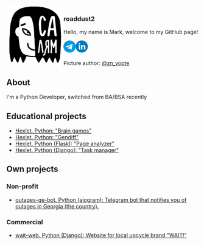 <picture align="left">
  <source media="(prefers-color-scheme: dark)" srcset="hello_dark.png">
  <source media="(prefers-color-scheme: light)" srcset="hello_light.jpg">
  <img src="hello_light.jpg" align="left"  width="150" height="150" alt="A girl with text 'Hello' on Tatar language">
</picture>

### roaddust2

<p>Hello, my name is Mark, welcome to my GitHub page!</p>
<a href="https://t.me/roaddust2">
  <img align="left" alt="roaddust2 Telegram" width="32px" src="telegram.png"></a>
<a href="https://www.linkedin.com/in/roaddust2/">
  <img align="left" alt="roaddust2 LinkedIn" width="32px" src="linkedin.png"></a>
<br>
<br>
<br>
Picture author: <a href="https://www.instagram.com/zn_yopte">@zn_yopte</a>

## About
I'm a Python Developer, switched from BA/BSA recently <br>

## Educational projects
- [Hexlet. Python: "Brain games"](https://github.com/roaddust2/python-project-lvl1) <br>
- [Hexlet. Python: "Gendiff"](https://github.com/roaddust2/python-project-50) <br>
- [Hexlet. Python (Flask): "Page analyzer"](https://github.com/roaddust2/python-project-83) <br>
- [Hexlet. Python (Django): "Task manager"](https://github.com/roaddust2/python-project-52) <br>
## Own projects
### Non-profit
- [outages-ge-bot. Python (aiogram): Telegram bot that notifies you of outages in Georgia (the country).](https://github.com/roaddust2/outages-ge-bot) <br>
### Commercial
- [wait-web. Python (Django): Website for local upcycle brand "WAIT!"](https://github.com/roaddust2/wait-web)
